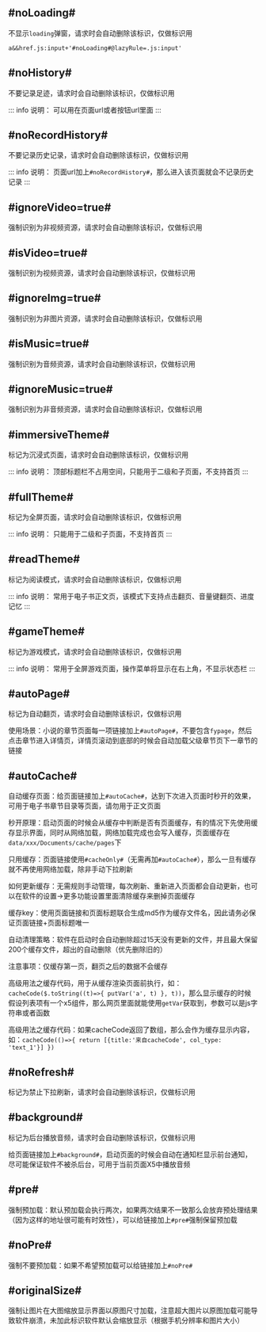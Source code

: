 ## #noLoading#

不显示``loading``弹窗，请求时会自动删除该标识，仅做标识用

```txt
a&&href.js:input+'#noLoading#@lazyRule=.js:input'
```

## #noHistory#

不要记录足迹，请求时会自动删除该标识，仅做标识用

::: info 说明：
可以用在页面url或者按钮url里面
:::

## #noRecordHistory#

不要记录历史记录，请求时会自动删除该标识，仅做标识用

::: info 说明：
页面url加上```#noRecordHistory#```，那么进入该页面就会不记录历史记录
:::

## #ignoreVideo=true#

强制识别为非视频资源，请求时会自动删除该标识，仅做标识用

## #isVideo=true#

强制识别为视频资源，请求时会自动删除该标识，仅做标识用

## #ignoreImg=true#

强制识别为非图片资源，请求时会自动删除该标识，仅做标识用

## #isMusic=true#

强制识别为音频资源，请求时会自动删除该标识，仅做标识用

## #ignoreMusic=true#

强制识别为非音频资源，请求时会自动删除该标识，仅做标识用

## #immersiveTheme#

标记为沉浸式页面，请求时会自动删除该标识，仅做标识用

::: info 说明：
顶部标题栏不占用空间，只能用于二级和子页面，不支持首页
:::

## #fullTheme#

标记为全屏页面，请求时会自动删除该标识，仅做标识用

::: info 说明：
只能用于二级和子页面，不支持首页
:::

## #readTheme#

标记为阅读模式，请求时会自动删除该标识，仅做标识用

::: info 说明：
常用于电子书正文页，该模式下支持点击翻页、音量键翻页、进度记忆
:::

## #gameTheme#

标记为游戏模式，请求时会自动删除该标识，仅做标识用

::: info 说明：
常用于全屏游戏页面，操作菜单将显示在右上角，不显示状态栏
:::

## #autoPage#

标记为自动翻页，请求时会自动删除该标识，仅做标识用

使用场景：小说的章节页面每一项链接加上``#autoPage#``，不要包含``fypage``，然后点击章节进入详情页，详情页滚动到底部的时候会自动加载父级章节页下一章节的链接

## #autoCache#

自动缓存页面：给页面链接加上``#autoCache#``，达到下次进入页面时秒开的效果，可用于电子书章节目录等页面，请勿用于正文页面

秒开原理：启动页面的时候会从缓存中判断是否有页面缓存，有的情况下先使用缓存显示界面，同时从网络加载，网络加载完成也会写入缓存，页面缓存在``data/xxx/Documents/cache/pages``下

只用缓存：页面链接使用``#cacheOnly#``（无需再加``#autoCache#``），那么一旦有缓存就不再使用网络加载，除非手动下拉刷新

如何更新缓存：无需规则手动管理，每次刷新、重新进入页面都会自动更新，也可以在软件的设置->更多功能设置里面清除缓存来删掉页面缓存

缓存key：使用页面链接和页面标题联合生成md5作为缓存文件名，因此请务必保证页面链接+页面标题唯一

自动清理策略：软件在启动时会自动删除超过15天没有更新的文件，并且最大保留200个缓存文件，超出的自动删除（优先删除旧的）

注意事项：仅缓存第一页，翻页之后的数据不会缓存

高级用法之缓存代码，用于从缓存渲染页面前执行，如：``cacheCode($.toString((t)=>{ putVar('a', t) }, t))``，那么显示缓存的时候假设列表项有一个x5组件，那么网页里面就能使用``getVar``获取到，参数可以是js字符串或者函数

高级用法之缓存代码：如果cacheCode返回了数组，那么会作为缓存显示内容，如：``cacheCode(()=>{ return [{title:'来自cacheCode', col_type: 'text_1'}] })``

## #noRefresh#

标记为禁止下拉刷新，请求时会自动删除该标识，仅做标识用

## #background#

标记为后台播放音频，请求时会自动删除该标识，仅做标识用

给页面链接加上``#background#``，启动页面的时候会自动在通知栏显示前台通知，尽可能保证软件不被杀后台，可用于当前页面X5中播放音频

## #pre#

强制预加载：默认预加载会执行两次，如果两次结果不一致那么会放弃预处理结果（因为这样的地址很可能有时效性），可以给链接加上``#pre#``强制保留预加载

## #noPre#

强制不要预加载：如果不希望预加载可以给链接加上``#noPre#``

## #originalSize#

强制让图片在大图缩放显示界面以原图尺寸加载，注意超大图片以原图加载可能导致软件崩溃，未加此标识软件默认会缩放显示（根据手机分辨率和图片大小）

